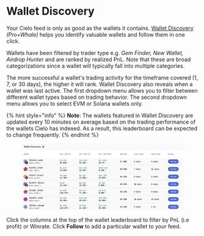 # Wallet Discovery

Your Cielo feed is only as good as the wallets it contains. [Wallet Discovery](https://app.cielo.finance/wallet-discovery) _(Pro+Whale)_ helps you identify valuable wallets and follow them in one click.

Wallets have been filtered by trader type e.g. _Gem Finder, New Wallet, Airdrop Hunter_ and are ranked by realized PnL. Note that these are broad categorizations since a wallet will typically fall into multiple categories.

The more successful a wallet's trading activity for the timeframe covered (1, 7, or 30 days), the higher it will rank. Wallet Discovery also reveals when a wallet was last active. The first dropdown menu allows you to filter between different wallet types based on trading behavior. The second dropdown menu allows you to select EVM or Solana wallets only.



{% hint style="info" %}
**Note**: The wallets featured in Wallet Discovery are updated every 10 minutes on average based on the trading performance of the wallets Cielo has indexed. As a result, this leaderboard can be expected to change frequently.
{% endhint %}

<figure><img src=".gitbook/assets/Screenshot 2025-07-03 at 15.48.20.png" alt=""><figcaption></figcaption></figure>

Click the columns at the top of the wallet leaderboard to filter by PnL (i.e profit) or Winrate. Click **Follow** to add a particular wallet to your feed.
